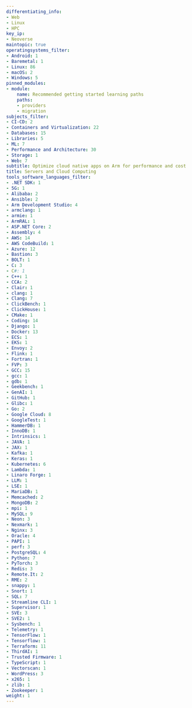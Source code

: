 ```yaml
---
differentiating_info:
- Web
- Linux
- HPC
key_ip:
- Neoverse
maintopic: true
operatingsystems_filter:
- Android: 1
- Baremetal: 1
- Linux: 86
- macOS: 2
- Windows: 5
pinned_modules:
- module:
    name: Recommended getting started learning paths
    paths:
    - providers
    - migration
subjects_filter:
- CI-CD: 2
- Containers and Virtualization: 22
- Databases: 15
- Libraries: 5
- ML: 7
- Performance and Architecture: 30
- Storage: 1
- Web: 7
subtitle: Optimize cloud native apps on Arm for performance and cost
title: Servers and Cloud Computing
tools_software_languages_filter:
- .NET SDK: 1
- 5G: 1
- Alibaba: 2
- Ansible: 2
- Arm Development Studio: 4
- armclang: 1
- armie: 1
- ArmRAL: 1
- ASP.NET Core: 2
- Assembly: 4
- AWS: 14
- AWS CodeBuild: 1
- Azure: 12
- Bastion: 3
- BOLT: 1
- C: 3
- C#: 1
- C++: 1
- CCA: 2
- Clair: 1
- clang: 1
- Clang: 7
- ClickBench: 1
- ClickHouse: 1
- CMake: 1
- Coding: 14
- Django: 1
- Docker: 13
- ECS: 1
- EKS: 1
- Envoy: 2
- Flink: 1
- Fortran: 1
- FVP: 3
- GCC: 15
- gcc: 1
- gdb: 1
- Geekbench: 1
- GenAI: 1
- GitHub: 1
- Glibc: 1
- Go: 2
- Google Cloud: 8
- GoogleTest: 1
- HammerDB: 1
- InnoDB: 1
- Intrinsics: 1
- JAVA: 1
- JAX: 1
- Kafka: 1
- Keras: 1
- Kubernetes: 6
- Lambda: 1
- Linaro Forge: 1
- LLM: 1
- LSE: 1
- MariaDB: 1
- Memcached: 2
- MongoDB: 2
- mpi: 1
- MySQL: 9
- Neon: 3
- Nexmark: 1
- Nginx: 3
- Oracle: 4
- PAPI: 1
- perf: 3
- PostgreSQL: 4
- Python: 7
- PyTorch: 3
- Redis: 3
- Remote.It: 2
- RME: 2
- snappy: 1
- Snort: 1
- SQL: 7
- Streamline CLI: 1
- Supervisor: 1
- SVE: 3
- SVE2: 1
- Sysbench: 1
- Telemetry: 1
- TensorFlow: 1
- Tensorflow: 1
- Terraform: 11
- ThirdAI: 1
- Trusted Firmware: 1
- TypeScript: 1
- Vectorscan: 1
- WordPress: 3
- x265: 1
- zlib: 1
- Zookeeper: 1
weight: 1
---
```

